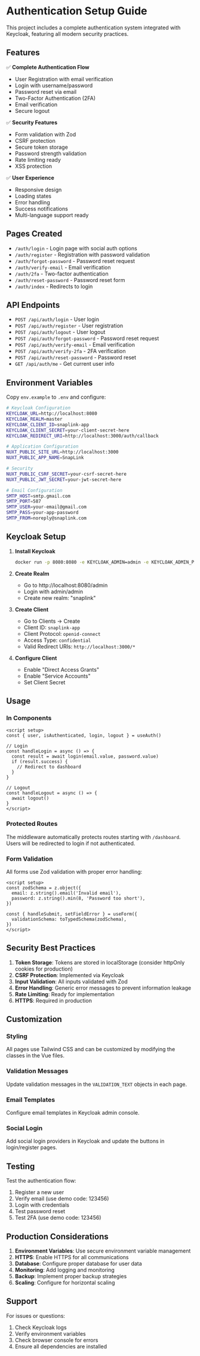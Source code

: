 # Authentication Setup Guide

This project includes a complete authentication system integrated with Keycloak, featuring all modern security practices.

## Features

✅ **Complete Authentication Flow**
- User Registration with email verification
- Login with username/password
- Password reset via email
- Two-Factor Authentication (2FA)
- Email verification
- Secure logout

✅ **Security Features**
- Form validation with Zod
- CSRF protection
- Secure token storage
- Password strength validation
- Rate limiting ready
- XSS protection

✅ **User Experience**
- Responsive design
- Loading states
- Error handling
- Success notifications
- Multi-language support ready

## Pages Created

- `/auth/login` - Login page with social auth options
- `/auth/register` - Registration with password validation
- `/auth/forgot-password` - Password reset request
- `/auth/verify-email` - Email verification
- `/auth/2fa` - Two-factor authentication
- `/auth/reset-password` - Password reset form
- `/auth/index` - Redirects to login

## API Endpoints

- `POST /api/auth/login` - User login
- `POST /api/auth/register` - User registration
- `POST /api/auth/logout` - User logout
- `POST /api/auth/forgot-password` - Password reset request
- `POST /api/auth/verify-email` - Email verification
- `POST /api/auth/verify-2fa` - 2FA verification
- `POST /api/auth/reset-password` - Password reset
- `GET /api/auth/me` - Get current user info

## Environment Variables

Copy `env.example` to `.env` and configure:

```bash
# Keycloak Configuration
KEYCLOAK_URL=http://localhost:8080
KEYCLOAK_REALM=master
KEYCLOAK_CLIENT_ID=snaplink-app
KEYCLOAK_CLIENT_SECRET=your-client-secret-here
KEYCLOAK_REDIRECT_URI=http://localhost:3000/auth/callback

# Application Configuration
NUXT_PUBLIC_SITE_URL=http://localhost:3000
NUXT_PUBLIC_APP_NAME=SnapLink

# Security
NUXT_PUBLIC_CSRF_SECRET=your-csrf-secret-here
NUXT_PUBLIC_JWT_SECRET=your-jwt-secret-here

# Email Configuration
SMTP_HOST=smtp.gmail.com
SMTP_PORT=587
SMTP_USER=your-email@gmail.com
SMTP_PASS=your-app-password
SMTP_FROM=noreply@snaplink.com
```

## Keycloak Setup

1. **Install Keycloak**
   ```bash
   docker run -p 8080:8080 -e KEYCLOAK_ADMIN=admin -e KEYCLOAK_ADMIN_PASSWORD=admin quay.io/keycloak/keycloak:latest start-dev
   ```

2. **Create Realm**
   - Go to http://localhost:8080/admin
   - Login with admin/admin
   - Create new realm: "snaplink"

3. **Create Client**
   - Go to Clients → Create
   - Client ID: `snaplink-app`
   - Client Protocol: `openid-connect`
   - Access Type: `confidential`
   - Valid Redirect URIs: `http://localhost:3000/*`

4. **Configure Client**
   - Enable "Direct Access Grants"
   - Enable "Service Accounts"
   - Set Client Secret

## Usage

### In Components

```vue
<script setup>
const { user, isAuthenticated, login, logout } = useAuth()

// Login
const handleLogin = async () => {
  const result = await login(email.value, password.value)
  if (result.success) {
    // Redirect to dashboard
  }
}

// Logout
const handleLogout = async () => {
  await logout()
}
</script>
```

### Protected Routes

The middleware automatically protects routes starting with `/dashboard`. Users will be redirected to login if not authenticated.

### Form Validation

All forms use Zod validation with proper error handling:

```vue
<script setup>
const zodSchema = z.object({
  email: z.string().email('Invalid email'),
  password: z.string().min(8, 'Password too short'),
})

const { handleSubmit, setFieldError } = useForm({
  validationSchema: toTypedSchema(zodSchema),
})
</script>
```

## Security Best Practices

1. **Token Storage**: Tokens are stored in localStorage (consider httpOnly cookies for production)
2. **CSRF Protection**: Implemented via Keycloak
3. **Input Validation**: All inputs validated with Zod
4. **Error Handling**: Generic error messages to prevent information leakage
5. **Rate Limiting**: Ready for implementation
6. **HTTPS**: Required in production

## Customization

### Styling
All pages use Tailwind CSS and can be customized by modifying the classes in the Vue files.

### Validation Messages
Update validation messages in the `VALIDATION_TEXT` objects in each page.

### Email Templates
Configure email templates in Keycloak admin console.

### Social Login
Add social login providers in Keycloak and update the buttons in login/register pages.

## Testing

Test the authentication flow:

1. Register a new user
2. Verify email (use demo code: 123456)
3. Login with credentials
4. Test password reset
5. Test 2FA (use demo code: 123456)

## Production Considerations

1. **Environment Variables**: Use secure environment variable management
2. **HTTPS**: Enable HTTPS for all communications
3. **Database**: Configure proper database for user data
4. **Monitoring**: Add logging and monitoring
5. **Backup**: Implement proper backup strategies
6. **Scaling**: Configure for horizontal scaling

## Support

For issues or questions:
1. Check Keycloak logs
2. Verify environment variables
3. Check browser console for errors
4. Ensure all dependencies are installed





